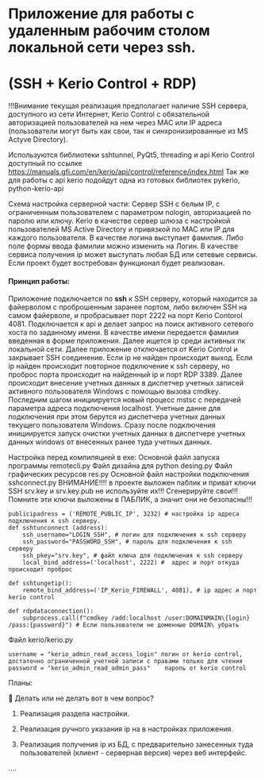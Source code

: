 # Приложение для работы с удаленным рабочим столом локальной сети через ssh.
# (SSH + Kerio Control + RDP)

!!!Внимание текущая реализация предполагает наличие SSH сервера, доступного из сети Интернет, Kerio Control с обязательной авторизацией пользователей на нем через MAC или IP адреса (пользователи могут быть как свои, так и синхронизированные из MS Actyve Directory).


Используются библиотеки sshtunnel, PyQt5, threading и api Kerio Control доступный по ссылке https://manuals.gfi.com/en/kerio/api/control/reference/index.html
Так же для работы с api kerio подойдут одна из готовых библиотек pykerio, python-kerio-api

Схема настройка серверной части:
Сервер SSH с белым IP, с ограниченным пользователем с параметром nologin, авторизацией по паролю или ключу. Kerio в качестве сервер шлюза с настройкой пользователей MS Active Directory и привязкой по MAC или IP для каждого пользователя.
В качестве логина выступает фамилия. Либо поле формы ввода фамилии можно изменить на Логин.
В качестве сервиса получения ip может выступать любая БД или сетевые сервисы. Если проект будет востребован функционал будет реализован. 

#### Принцип работы:

Приложение подключается по **ssh** к SSH серверу, который находится за файерволом с проброшенным заранее портом, либо включен SSH на самом файерволе, и пробрасывает порт 2222 на порт Kerio Contorol 4081. Подключается к api и делает запрос на поиск активного сетевого хоста по заданному имени. В качестве имени передается фамилия введенная в форме приложения. Далее ищется ip среди активных пк локальной сети. Далее приложение отключается от Kerio Control и закрывает SSH соединение.  Если ip не найден происходит выход. Если ip найден происходит повторное подключение к ssh серверу, но проброс порта происходит на найденный ip и порт RDP 3389.
Далее происходит внесение учетных данных в диспетчер учетных записей активного пользователя Windows с помощью вызова cmdkey.
Последним шагом инициируется новый процесс mstsc с передачей параметра адреса подключения localhost. Учетные данне для подключения при этом берутся из диспетчера учетных данных текущего пользователя Windows. Сразу после подключения инициируется запуск очистки учетных данных в диспетчере учетных данных windows от внесенных ранее туда учетных данных.

Настройка перед компиляцией в exe:
Основной файл запуска программы remotecli.py
Файл дизайна для python desing.py
Файл графических ресурсов res.py
Основной файл настройки подключения sshconnect.py
ВНИМАНИЕ!!!! в проекте выложен паблик и приват ключи SSH srv.key и srv.key.pub не используйте их!!! Сгенерируйте свои!!! Помните эти ключи выложены в ПАБЛИК, а значит они не безопасны!!!
```
publicipadress = ('REMOTE_PUBLIC_IP', 3232) # настройка ip адреса подключения к ssh серверу.
def sshtunconnect (address):
    ssh_username="LOGIN_SSH", # логин для подключения к ssh серверу 
    ssh_password="PASSWORD_SSH", # пароль для подключения к ssh серверу
    ssh_pkey="srv.key", # файл ключа для подключения к ssh серверу
    local_bind_address=('localhost', 2222) #  адрес и порт откуда происходит проброс

def sshtungetip():
    remote_bind_address=('IP_Kerio_FIREWALL', 4081), # ip адрес и порт kerio control
   
def rdpdataconnection():
    subprocess.call(f"cmdkey /add:localhost /user:DOMAINMAIN\{login} /pass:{password}") # Если пользователи не доменные DOMAIN\ убрать  
```
Файл kerio/kerio.py
```
username = "kerio_admin_read_access_login" логин от kerio control, достаточно ограниченной учетной записи с правами только для чтения
password = "kerio_admin_read_admin_pass"    пароль от kerio control
```
Планы:

:black_square_button: Делать или не делать вот в чем вопрос?
    
1. Реализация раздела настройки.
    
2. Реализация ручного указания ip на в настройках приложения.

3. Реализация получения ip из БД, с предварительно занесенных туда пользователей (клиент - серверная версия) через веб интерфейс.
    
....
